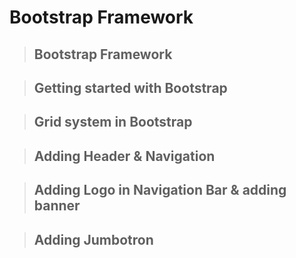# Bootstrap Framework 

> ## Bootstrap Framework
 
> ## Getting started with Bootstrap 

> ## Grid system in Bootstrap 

> ## Adding Header & Navigation

> ## Adding Logo in Navigation Bar & adding banner

> ## Adding Jumbotron
